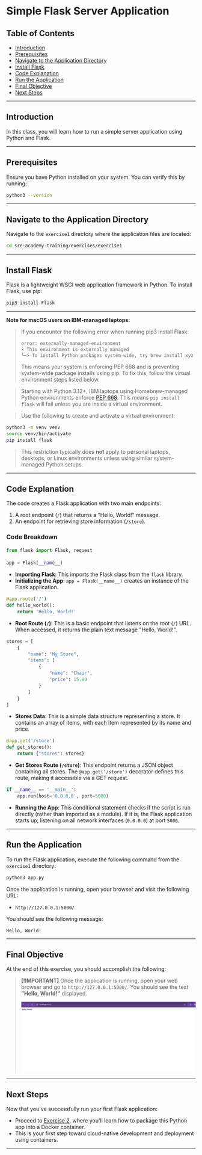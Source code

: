 # Simple Flask Server Application

## Table of Contents
- [Introduction](#introduction)
- [Prerequisites](#prerequisites)
- [Navigate to the Application Directory](#navigate-to-the-application-directory)
- [Install Flask](#install-flask)
- [Code Explanation](#code-explanation)
- [Run the Application](#run-the-application)
- [Final Objective](#final-objective)
- [Next Steps](#next-steps)

---

## Introduction

In this class, you will learn how to run a simple server application using Python and Flask.

---

## Prerequisites

Ensure you have Python installed on your system. You can verify this by running:

```bash
python3 --version
````

---

## Navigate to the Application Directory

Navigate to the `exercise1` directory where the application files are located:

```bash
cd sre-academy-training/exercises/exercise1
```

---

## Install Flask

Flask is a lightweight WSGI web application framework in Python. To install Flask, use pip:

```bash
pip3 install Flask
```

---

**Note for macOS users on IBM-managed laptops:**

> If you encounter the following error when running pip3 install Flask:
>
> ```
> error: externally-managed-environment
> × This environment is externally managed
> ╰─> To install Python packages system-wide, try brew install xyz
> ```
>
> This means your system is enforcing PEP 668 and is preventing system-wide package installs using pip. To fix this, follow the virtual environment steps listed below.

> Starting with Python 3.12+, IBM laptops using Homebrew-managed Python environments enforce [PEP 668](https://peps.python.org/pep-0668/). This means `pip install flask` will fail unless you are inside a virtual environment.

> Use the following to create and activate a virtual environment:

```bash
python3 -m venv venv
source venv/bin/activate
pip install flask
```

> This restriction typically does **not** apply to personal laptops, desktops, or Linux environments unless using similar system-managed Python setups.

---

## Code Explanation

The code creates a Flask application with two main endpoints:

1. A root endpoint (`/`) that returns a "Hello, World!" message.
2. An endpoint for retrieving store information (`/store`).

### Code Breakdown

```python
from flask import Flask, request

app = Flask(__name__)
```

* **Importing Flask**: This imports the Flask class from the `flask` library.
* **Initializing the App**: `app = Flask(__name__)` creates an instance of the Flask application.

```python
@app.route('/')
def hello_world():
    return 'Hello, World!'
```

* **Root Route (`/`)**: This is a basic endpoint that listens on the root (`/`) URL. When accessed, it returns the plain text message "Hello, World!".

```python
stores = [
    {
        "name": "My Store",
        "items": [
            {
                "name": "Chair",
                "price": 15.99
            }
        ]
    }
]
```

* **Stores Data**: This is a simple data structure representing a store. It contains an array of items, with each item represented by its name and price.

```python
@app.get('/store')
def get_stores():
    return {"stores": stores}
```

* **Get Stores Route (`/store`)**: This endpoint returns a JSON object containing all stores. The `@app.get('/store')` decorator defines this route, making it accessible via a GET request.

```python
if __name__ == '__main__':
    app.run(host='0.0.0.0', port=5000)
```

* **Running the App**: This conditional statement checks if the script is run directly (rather than imported as a module). If it is, the Flask application starts up, listening on all network interfaces (`0.0.0.0`) at port `5000`.

---

## Run the Application

To run the Flask application, execute the following command from the `exercise1` directory:

```bash
python3 app.py
```

Once the application is running, open your browser and visit the following URL:

* `http://127.0.0.1:5000/`

You should see the following message:

```
Hello, World!
```

---

## Final Objective

At the end of this exercise, you should accomplish the following:

> **\[!IMPORTANT]**
> Once the application is running, open your web browser and go to `http://127.0.0.1:5000/`. You should see the text **"Hello, World!"** displayed.
>
> ![app](app.png)

---

## Next Steps

Now that you've successfully run your first Flask application:

* Proceed to [Exercise 2](../exercise2/), where you'll learn how to package this Python app into a Docker container.
* This is your first step toward cloud-native development and deployment using containers.

---